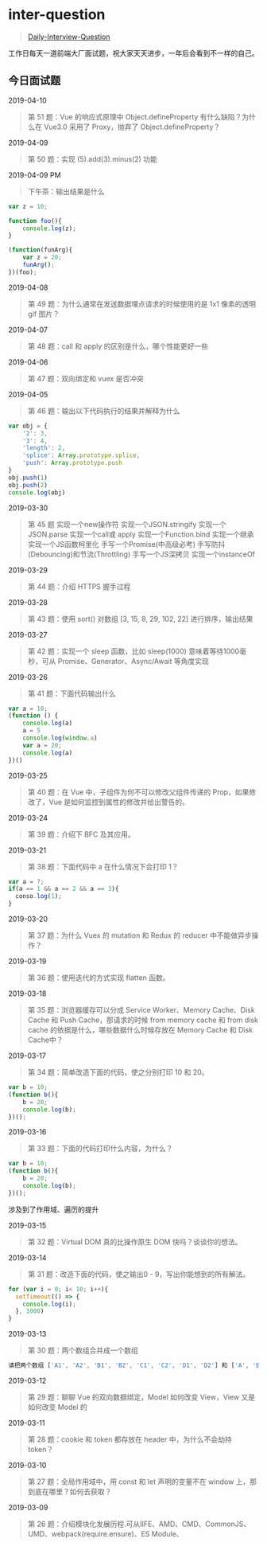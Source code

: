# inter-question

> [Daily-Interview-Question](https://github.com/Advanced-Frontend/Daily-Interview-Question)

工作日每天一道前端大厂面试题，祝大家天天进步，一年后会看到不一样的自己。

## 今日面试题

2019-04-10

> 第 51 题：Vue 的响应式原理中 Object.defineProperty 有什么缺陷？为什么在 Vue3.0 采用了 Proxy，抛弃了 Object.defineProperty？

2019-04-09

> 第 50 题：实现 (5).add(3).minus(2) 功能

2019-04-09 PM

> 下午茶：输出结果是什么

```js
var z = 10;

function foo(){
    console.log(z);
}

(function(funArg){
    var z = 20;
    funArg();
})(foo);
```

2019-04-08

> 第 49 题：为什么通常在发送数据埋点请求的时候使用的是 1x1 像素的透明 gif 图片？

2019-04-07

> 第 48 题：call 和 apply 的区别是什么，哪个性能更好一些

2019-04-06

> 第 47 题：双向绑定和 vuex 是否冲突

2019-04-05

> 第 46 题：输出以下代码执行的结果并解释为什么

```js
var obj = {
    '2': 3,
    '3': 4,
    'length': 2,
    'splice': Array.prototype.splice,
    'push': Array.prototype.push
}
obj.push(1)
obj.push(2)
console.log(obj)
```

2019-03-30

> 第 45 题
实现一个new操作符
实现一个JSON.stringify
实现一个JSON.parse
实现一个call或 apply
实现一个Function.bind
实现一个继承
实现一个JS函数柯里化
手写一个Promise(中高级必考)
手写防抖(Debouncing)和节流(Throttling)
手写一个JS深拷贝
实现一个instanceOf

2019-03-29

> 第 44 题：介绍 HTTPS 握手过程

2019-03-28

> 第 43 题：使用 sort() 对数组 [3, 15, 8, 29, 102, 22] 进行排序，输出结果

2019-03-27

> 第 42 题：实现一个 sleep 函数，比如 sleep(1000) 意味着等待1000毫秒，可从 Promise、Generator、Async/Await 等角度实现

2019-03-26

> 第 41 题：下面代码输出什么

```js
var a = 10;
(function () {
    console.log(a)
    a = 5
    console.log(window.a)
    var a = 20;
    console.log(a)
})()
```

2019-03-25

> 第 40 题：在 Vue 中，子组件为何不可以修改父组件传递的 Prop，如果修改了，Vue 是如何监控到属性的修改并给出警告的。

2019-03-24

> 第 39 题：介绍下 BFC 及其应用。

2019-03-21

> 第 38 题：下面代码中 a 在什么情况下会打印 1？

```js
var a = ?;
if(a == 1 && a == 2 && a == 3){
  conso.log(1);
}
```

2019-03-20

> 第 37 题：为什么 Vuex 的 mutation 和 Redux 的 reducer 中不能做异步操作？

2019-03-19

> 第 36 题：使用迭代的方式实现 flatten 函数。

2019-03-18

> 第 35 题：浏览器缓存可以分成 Service Worker、Memory Cache、Disk Cache 和 Push Cache，那请求的时候 from memory cache 和 from disk cache 的依据是什么，哪些数据什么时候存放在 Memory Cache 和 Disk Cache中？

2019-03-17

> 第 34 题：简单改造下面的代码，使之分别打印 10 和 20。

```js
var b = 10;
(function b(){
    b = 20;
    console.log(b);
})();
```

2019-03-16

> 第 33 题：下面的代码打印什么内容，为什么？

```js
var b = 10;
(function b(){
    b = 20;
    console.log(b);
})();
```

涉及到了作用域、遍历的提升

2019-03-15

> 第 32 题：Virtual DOM 真的比操作原生 DOM 快吗？谈谈你的想法。

2019-03-14

> 第 31 题：改造下面的代码，使之输出0 - 9，写出你能想到的所有解法。

```js
for (var i = 0; i< 10; i++){
  setTimeout(() => {
    console.log(i);
  }, 1000)
}
```

2019-03-13

> 第 30 题：两个数组合并成一个数组

```js
请把两个数组 ['A1', 'A2', 'B1', 'B2', 'C1', 'C2', 'D1', 'D2'] 和 ['A', 'B', 'C', 'D']，合并为 ['A1', 'A2', 'A', 'B1', 'B2', 'B', 'C1', 'C2', 'C', 'D1', 'D2', 'D']。
```

2019-03-12

> 第 29 题：聊聊 Vue 的双向数据绑定，Model 如何改变 View，View 又是如何改变 Model 的

2019-03-11

> 第 28 题：cookie 和 token 都存放在 header 中，为什么不会劫持 token？

2019-03-10

> 第 27 题：全局作用域中，用 const 和 let 声明的变量不在 window 上，那到底在哪里？如何去获取？

2019-03-09

> 第 26 题：介绍模块化发展历程.可从IIFE、AMD、CMD、CommonJS、UMD、webpack(require.ensure)、ES Module、<script type="module"> 这几个角度考虑。

2019-03-08

> 第 25 题：说说浏览器和 Node 事件循环的区别

2019-03-07

> 第 24 题：聊聊 Redux 和 Vuex 的设计思想

2019-03-06

> 第 23 题：介绍下观察者模式和订阅-发布模式的区别，各自适用于什么场景

2019-03-05

> 第 22 题：介绍下重绘和回流（Repaint & Reflow），以及如何进行优化

2019-03-04

> 第 21 题：有以下 3 个判断数组的方法，请分别介绍它们之间的区别和优劣

```js
Object.prototype.toString.call() 、 instanceof 以及 Array.isArray()
```

2019-03-03

> 第 20 题：介绍下 npm 模块安装机制，为什么输入 npm install 就可以自动安装对应的模块？

2019-03-02

> 第 19 题：React setState 笔试题，下面的代码输出什么？

2019-03-01

> 第 18 题：React 中 setState 什么时候是同步的，什么时候是异步的？

2019-04-02

> 第 1 期：写 React / Vue 项目时为什么要在组件中写 key，其作用是什么